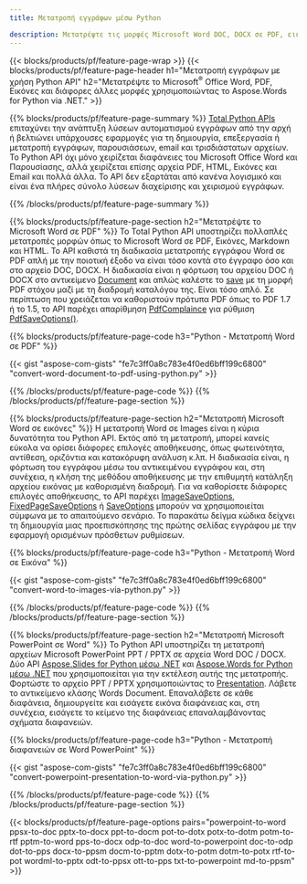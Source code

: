 ```yaml
---
title: Μετατροπή εγγράφων μέσω Python 

description: Μετατρέψτε τις μορφές Microsoft Word DOC, DOCX σε PDF, εικόνες και άλλα, καθώς και διαφάνειες παρουσίασης, μηνύματα ηλεκτρονικού ταχυδρομείου και τρισδιάστατες εικόνες, λίγες μόνο γραμμές κώδικα Python.
---
```


{{< blocks/products/pf/feature-page-wrap >}}
{{< blocks/products/pf/feature-page-header h1="Μετατροπή εγγράφων με χρήση Python API" h2="Μετατρέψτε το Microsoft<sup>&reg;</sup> Office Word, PDF, Εικόνες και διάφορες άλλες μορφές χρησιμοποιώντας το Aspose.Words for Python via .NET." >}}

{{% blocks/products/pf/feature-page-summary %}}
[Total Python APIs](https://products.aspose.com/total/python-net/) επιταχύνει την ανάπτυξη λύσεων αυτοματισμού εγγράφων από την αρχή ή βελτιώνει υπάρχουσες εφαρμογές για τη δημιουργία, επεξεργασία ή μετατροπή εγγράφων, παρουσιάσεων, email και τρισδιάστατων αρχείων. Το Python API όχι μόνο χειρίζεται διαφάνειες του Microsoft Office Word και Παρουσίασης, αλλά χειρίζεται επίσης αρχεία PDF, HTML, Εικόνες και Email και πολλά άλλα. Το API δεν εξαρτάται από κανένα λογισμικό και είναι ένα πλήρες σύνολο λύσεων διαχείρισης και χειρισμού εγγράφων.

{{% /blocks/products/pf/feature-page-summary  %}}

{{% blocks/products/pf/feature-page-section  h2="Μετατρέψτε το Microsoft Word σε PDF" %}}
Το Total Python API υποστηρίζει πολλαπλές μετατροπές μορφών όπως το Microsoft Word σε PDF, Εικόνες, Markdown και HTML. Το API καθιστά τη διαδικασία μετατροπής εγγράφου Word σε PDF απλή με την ποιοτική έξοδο να είναι τόσο κοντά στο έγγραφο όσο και στο αρχείο DOC, DOCX. Η διαδικασία είναι η φόρτωση του αρχείου DOC ή DOCX στο αντικείμενο [Document](https://reference.aspose.com/words/python-net/aspose.words/document/) και απλώς καλέστε το [save](https://reference.aspose.com/words/python-net/aspose.words/document/save/) με τη μορφή PDF στόχου μαζί με τη διαδρομή καταλόγου της. Είναι τόσο απλό. Σε περίπτωση που χρειάζεται να καθοριστούν πρότυπα PDF όπως το PDF 1.7 ή το 1.5, το API παρέχει απαρίθμηση [PdfComplaince](https://reference.aspose.com/words/python-net/aspose.words.saving/pdfcompliance/) για ρύθμιση [PdfSaveOptions()](https://reference.aspose.com/words/python-net/aspose.words.saving/pdfsaveoptions/). 

{{% blocks/products/pf/feature-page-code h3="Python - Μετατροπή Word σε PDF" %}}

{{< gist "aspose-com-gists" "fe7c3ff0a8c783e4f0ed6bff199c6800" "convert-word-document-to-pdf-using-python.py" >}}

{{% /blocks/products/pf/feature-page-code  %}}
{{% /blocks/products/pf/feature-page-section %}}

{{% blocks/products/pf/feature-page-section  h2="Μετατροπή Microsoft Word σε εικόνες" %}}
Η μετατροπή Word σε Images είναι η κύρια δυνατότητα του Python API. Εκτός από τη μετατροπή, μπορεί κανείς εύκολα να ορίσει διάφορες επιλογές αποθήκευσης, όπως φωτεινότητα, αντίθεση, οριζόντια και κατακόρυφη ανάλυση κ.λπ. Η διαδικασία είναι, η φόρτωση του εγγράφου μέσω του αντικειμένου εγγράφου και, στη συνέχεια, η κλήση της μεθόδου αποθήκευσης με την επιθυμητή κατάληξη αρχείου εικόνας με καθορισμένη διαδρομή. Για να καθορίσετε διάφορες επιλογές αποθήκευσης, το API παρέχει [ImageSaveOptions](https://reference.aspose.com/words/python-net/aspose.words.saving/imagesaveoptions/), [FixedPageSaveOptions](https://reference.aspose.com/words/python-net/aspose.words.saving/fixedpagesaveoptions/) ή [SaveOptions](https://reference.aspose.com/words/python-net/aspose.words.saving/saveoptions/) μπορούν να χρησιμοποιείται σύμφωνα με το απαιτούμενο σενάριο. Το παρακάτω δείγμα κώδικα δείχνει τη δημιουργία μιας προεπισκόπησης της πρώτης σελίδας εγγράφου με την εφαρμογή ορισμένων πρόσθετων ρυθμίσεων.

{{% blocks/products/pf/feature-page-code h3="Python - Μετατροπή Word σε Εικόνα" %}}

{{< gist "aspose-com-gists" "fe7c3ff0a8c783e4f0ed6bff199c6800" "convert-word-to-images-via-python.py" >}}

{{% /blocks/products/pf/feature-page-code  %}}
{{% /blocks/products/pf/feature-page-section %}}

{{% blocks/products/pf/feature-page-section  h2="Μετατροπή Microsoft PowerPoint σε Word" %}}
Το Python API υποστηρίζει τη μετατροπή αρχείων Microsoft PowerPoint PPT / PPTX σε αρχεία Word DOC / DOCX. Δύο API [Aspose.Slides for Python μέσω .NET](https://products.aspose.com/slides/python-net/) και [Aspose.Words for Python μέσω .NET](https://products.aspose.com/words/python-net/) που χρησιμοποιείται για την εκτέλεση αυτής της μετατροπής. Φορτώστε το αρχείο PPT / PPTX χρησιμοποιώντας το [Presentation](https://reference.aspose.com/slides/python-net/aspose.slides/presentation/). Λάβετε το αντικείμενο κλάσης Words Document. Επαναλάβετε σε κάθε διαφάνεια, δημιουργείτε και εισάγετε εικόνα διαφάνειας και, στη συνέχεια, εισάγετε το κείμενο της διαφάνειας επαναλαμβάνοντας σχήματα διαφανειών.

{{% blocks/products/pf/feature-page-code h3="Python - Μετατροπή διαφανειών σε Word PowerPoint" %}}

{{< gist "aspose-com-gists" "fe7c3ff0a8c783e4f0ed6bff199c6800" "convert-powerpoint-presentation-to-word-via-python.py" >}}


{{% /blocks/products/pf/feature-page-code  %}}
{{% /blocks/products/pf/feature-page-section %}}


{{< blocks/products/pf/feature-page-options pairs="powerpoint-to-word ppsx-to-doc pptx-to-docx ppt-to-docm pot-to-dotx potx-to-dotm potm-to-rtf pptm-to-word pps-to-docx odp-to-doc word-to-powerpoint doc-to-odp dot-to-pps docx-to-ppsm docm-to-pptm dotx-to-potm dotm-to-potx rtf-to-pot wordml-to-pptx odt-to-ppsx ott-to-pps txt-to-powerpoint md-to-ppsm" >}}